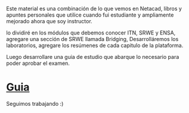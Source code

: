 Este material es una combinación de lo que vemos en Netacad, libros y apuntes personales que utilice cuando fui estudiante y ampliamente mejorado ahora que soy instructor.

lo dividiré en los módulos que debemos conocer ITN, SRWE y ENSA, agregare una sección de SRWE llamada Bridging, Desarrolláremos los laboratorios, agregare los resúmenes de cada capitulo de la plataforma.

Luego desarrollare una guia de estudio que abarque lo necesario para poder aprobar el examen.


# [Guia](Guia/index.md)

Seguimos trabajando :)